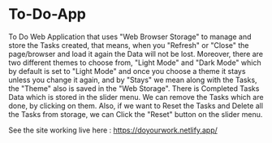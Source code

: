 # To-Do-App
To Do Web Application that uses "Web Browser Storage" to manage and store the Tasks created, that means, when you "Refresh" or "Close" the page/browser and load it again the Data will not be lost. Moreover, there are two different themes to choose from, "Light Mode" and "Dark Mode" which by default is set to "Light Mode" and once you choose a theme it stays unless you change it again, and by "Stays" we mean along with the Tasks, the "Theme" also is saved in the "Web Storage". There is Completed Tasks Data which is stored in the slider menu. We can remove the Tasks which are done, by clicking on them. Also, if we want to Reset the Tasks and Delete all the Tasks from storage, we can Click the "Reset" button on the slider menu.

See the site working live here : https://doyourwork.netlify.app/
